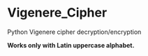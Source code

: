 # Vigenere_Cipher
Python Vigenere cipher decryption/encryption

**Works only with Latin uppercase alphabet.**
